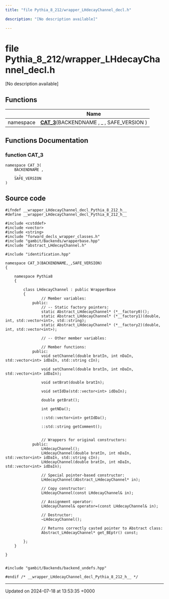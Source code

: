 ```yaml
---
title: "file Pythia_8_212/wrapper_LHdecayChannel_decl.h"

description: "[No description available]"

---
```


# file Pythia_8_212/wrapper_LHdecayChannel_decl.h

[No description available]

## Functions

|                | Name           |
| -------------- | -------------- |
| namespace | **[CAT_3](/documentation/code/files/wrapper__lhdecaychannel__decl_8h/#function-cat-3)**(BACKENDNAME , _ , SAFE_VERSION ) |


## Functions Documentation

### function CAT_3

```
namespace CAT_3(
    BACKENDNAME ,
    _ ,
    SAFE_VERSION 
)
```




## Source code

```
#ifndef __wrapper_LHdecayChannel_decl_Pythia_8_212_h__
#define __wrapper_LHdecayChannel_decl_Pythia_8_212_h__

#include <cstddef>
#include <vector>
#include <string>
#include "forward_decls_wrapper_classes.h"
#include "gambit/Backends/wrapperbase.hpp"
#include "abstract_LHdecayChannel.h"

#include "identification.hpp"

namespace CAT_3(BACKENDNAME,_,SAFE_VERSION)
{
    
    namespace Pythia8
    {
        
        class LHdecayChannel : public WrapperBase
        {
                // Member variables: 
            public:
                // -- Static factory pointers: 
                static Abstract_LHdecayChannel* (*__factory0)();
                static Abstract_LHdecayChannel* (*__factory1)(double, int, std::vector<int>, std::string);
                static Abstract_LHdecayChannel* (*__factory2)(double, int, std::vector<int>);
        
                // -- Other member variables: 
        
                // Member functions: 
            public:
                void setChannel(double bratIn, int nDaIn, std::vector<int> idDaIn, std::string cIn);
        
                void setChannel(double bratIn, int nDaIn, std::vector<int> idDaIn);
        
                void setBrat(double bratIn);
        
                void setIdDa(std::vector<int> idDaIn);
        
                double getBrat();
        
                int getNDa();
        
                ::std::vector<int> getIdDa();
        
                ::std::string getComment();
        
        
                // Wrappers for original constructors: 
            public:
                LHdecayChannel();
                LHdecayChannel(double bratIn, int nDaIn, std::vector<int> idDaIn, std::string cIn);
                LHdecayChannel(double bratIn, int nDaIn, std::vector<int> idDaIn);
        
                // Special pointer-based constructor: 
                LHdecayChannel(Abstract_LHdecayChannel* in);
        
                // Copy constructor: 
                LHdecayChannel(const LHdecayChannel& in);
        
                // Assignment operator: 
                LHdecayChannel& operator=(const LHdecayChannel& in);
        
                // Destructor: 
                ~LHdecayChannel();
        
                // Returns correctly casted pointer to Abstract class: 
                Abstract_LHdecayChannel* get_BEptr() const;
        
        };
    }
    
}


#include "gambit/Backends/backend_undefs.hpp"

#endif /* __wrapper_LHdecayChannel_decl_Pythia_8_212_h__ */
```


-------------------------------

Updated on 2024-07-18 at 13:53:35 +0000
